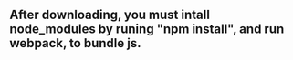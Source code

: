 <h2>After downloading, you must intall node_modules by runing <b>"npm install"</b>, and run webpack, to bundle js.</h2>